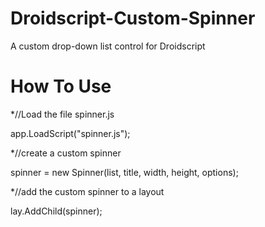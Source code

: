 # Droidscript-Custom-Spinner
A custom drop-down list control for Droidscript 

# How To Use
*//Load the file spinner.js 

app.LoadScript("spinner.js");

*//create a custom spinner

spinner = new Spinner(list, title, width, height, options);

*//add the custom spinner to a layout

lay.AddChild(spinner);

